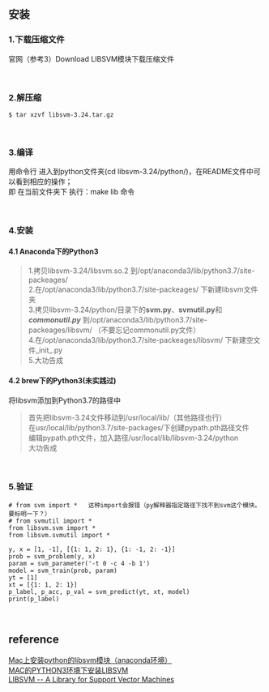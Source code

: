 ## 安装
### 1.下载压缩文件  
官网（参考3）Download LIBSVM模块下载压缩文件 

&nbsp;

### 2.解压缩
```
$ tar xzvf libsvm-3.24.tar.gz
```

&nbsp;

### 3.编译
用命令行 进入到python文件夹(cd libsvm-3.24/python/)，在README文件中可以看到相应的操作；  
即 在当前文件夹下 执行：make lib 命令

&nbsp;

### 4.安装
#### 4.1 Anaconda下的Python3
> 1.拷贝libsvm-3.24/libsvm.so.2 到/opt/anaconda3/lib/python3.7/site-packeages/        
2.在/opt/anaconda3/lib/python3.7/site-packeages/ 下新建libsvm文件夹  
3.拷贝libsvm-3.24/python/目录下的**svm.py**、**svmutil.py**和***commonutil.py*** 到/opt/anaconda3/lib/python3.7/site-packeages/libsvm/ （不要忘记commonutil.py文件）      
4.在/opt/anaconda3/lib/python3.7/site-packeages/libsvm/ 下新建空文件_init_.py  
5.大功告成

#### 4.2 brew下的Python3(未实践过)
将libsvm添加到Python3.7的路径中  
> 首先把libsvm-3.24文件移动到/usr/local/lib/（其他路径也行）  
在usr/local/lib/python3.7/site-packages/下创建pypath.pth路径文件  
编辑pypath.pth文件，加入路径/usr/local/lib/libsvm-3.24/python  
大功告成

&nbsp;

### 5.验证  
```
# from svm import *   这种import会报错（py解释器指定路径下找不到svm这个模块。要标明一下？）
# from svmutil import *
from libsvm.svm import * 
from libsvm.svmutil import *

y, x = [1, -1], [{1: 1, 2: 1}, {1: -1, 2: -1}]
prob = svm_problem(y, x)
param = svm_parameter('-t 0 -c 4 -b 1')
model = svm_train(prob, param)
yt = [1]
xt = [{1: 1, 2: 1}]
p_label, p_acc, p_val = svm_predict(yt, xt, model)
print(p_label)
```

&nbsp;

## reference
[Mac上安装python的libsvm模块（anaconda环境）](http://www.jeepxie.net/article/718102.html)  
[MAC的PYTHON3环境下安装LIBSVM](https://bababadboy.github.io/2018/07/27/Mac%E5%AE%89%E8%A3%85libsvm/#)  
[LIBSVM -- A Library for Support Vector Machines](https://www.csie.ntu.edu.tw/~cjlin/libsvm/)
